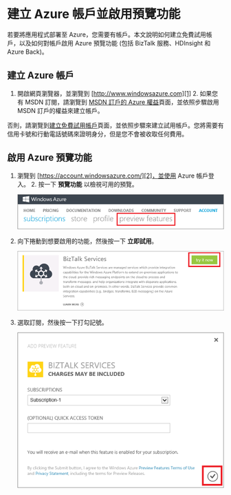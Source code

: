 
# 建立 Azure 帳戶並啟用預覽功能

若要將應用程式部署至 Azure，您需要有帳戶。本文說明如何建立免費試用帳戶，以及如何對帳戶啟用 Azure 預覽功能 (包括 BizTalk
服務、HDInsight 和 Azure Back)。

## 建立 Azure 帳戶

1.  開啟網頁瀏覽器，並瀏覽到 [http://www.windowsazure.com][1] 2.  如果您有 MSDN 訂閱，請瀏覽到 [MSDN 訂戶的 Azure
    權益](/en-us/pricing/member-offers/msdn-benefits-details/)頁面，並依照步驟啟用 MSDN 訂戶的權益來建立帳戶。

否則，請瀏覽到[建立免費試用帳戶](/en-us/pricing/free-trial/)頁面，並依照步驟來建立試用帳戶。您將需要有信用卡號和行動電話號碼來證明身分，但是您不會被收取任何費用。

<h2><a id="enable" ></a>啟用 Azure 預覽功能</h2>


1.  瀏覽到 [https://account.windowsazure.com/][2]，並使用 Azure 帳戶登入。 2.  按一下 **預覽功能** 以檢視可用的預覽。  
    
    ![開啟預覽功能索引標籤](./media/create-an-azure-account/antares-iaas-preview-01.png)
3.  向下捲動到想要啟用的功能，然後按一下 **立即試用**。  
    
    ![選取預覽功能](./media/create-an-azure-account/antares-iaas-preview-05.png)
4.  選取訂閱，然後按一下打勾記號。  
    
    ![選取訂閱](./media/create-an-azure-account/antares-iaas-preview-06.png)



[1]: http://www.windowsazure.com
[2]: https://account.windowsazure.com/
